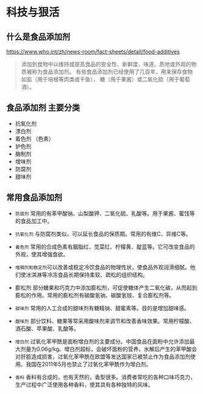 # 科技与狠活


## 什么是食品添加剂

https://www.who.int/zh/news-room/fact-sheets/detail/food-additives


> 添加到食物中以维持或提高食品的安全性、新鲜度、味道、质地或外观的物质被称为食品添加剂。
> 有些食品添加剂已经使用了几百年，用来保存食物  如盐（用于培根等肉类或干鱼），
> 糖（用于果酱）或二氧化硫（用于葡萄酒）。

## 食品添加剂 主要分类

- 抗氧化剂
- 漂白剂
- 着色剂 （色素）
- 护色剂
- 酶制剂
- 增味剂
- 防腐剂
- 甜味剂

## 常用食品添加剂

- `防腐剂` 常用的有苯甲酸钠、山梨酸钾、二氧化硫、乳酸等。用于果酱、蜜饯等的食品加工中。
- `抗氧化剂` 与防腐剂类似，可以延长食品的保质期。常用的有维C、异维C等。
- `着色剂`  常用的合成色素有胭脂红、苋菜红、柠檬黄、靛蓝等。它可改变食品的外观，使其增强食欲。
- `增稠剂和稳定剂`可以改善或稳定冷饮食品的物理性状，使食品外观润滑细腻。他们使冰淇淋等冷冻食品长期保持柔软、疏松的组织结构。
- 膨松剂  部分糖果和巧克力中添加膨松剂，可促使糖体产生二氧化碳，从而起到膨松的作用。常用的膨松剂有碳酸氢钠、碳酸氢铵、复合膨松剂等。
- `甜味剂`  常用的人工合成的甜味剂有糖精钠、甜蜜素等。目的是增加甜味感。

- `酸味剂`  部分饮料、糖果等常采用酸味剂来调节和改善香味效果。常用柠檬酸、酒石酸、苹果酸、乳酸等。

- `增白剂`  过氧化苯甲酰是面粉增白剂的主要成分。中国食品在面粉中允许添加最大剂量为0.06g/kg。增白剂超标，会破坏面粉的营养，水解后产生的苯甲酸会对肝脏造成损害，过氧化苯甲酰在欧盟等发达国家已被禁止作为食品添加剂使用。我国在2011年5月也禁止了过氧化苯甲酰作为增白剂。

- `香料`  香料有合成的，也有天然的，香型很多。消费者常吃的各种口味巧克力，生产过程中广泛使用各种香料，使其具有各种独特的风味。
